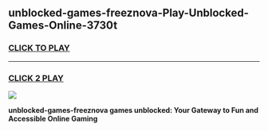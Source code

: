 
## unblocked-games-freeznova-Play-Unblocked-Games-Online-3730t
<h3>
<a href="https://premium76.site?title=unblocked-games-freeznova&ref=25A">CLICK TO PLAY</a></h3>
<hr>

<h3>
<a href="https://premium76.site?title=unblocked-games-freeznova&ref=25A">CLICK 2 PLAY</a>
  
</h3>

<a href="https://premium76.site?title=unblocked-games-freeznova&ref=25A"><img src="https://clearcache.store/games.png"></a>


**unblocked-games-freeznova games unblocked: Your Gateway to Fun and Accessible Online Gaming**
